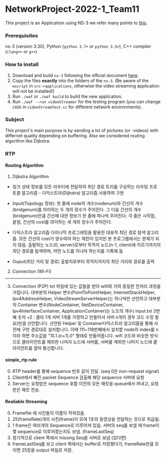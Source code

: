 # NetworkProject-2022-1_Team11
This project is an Application using NS-3
we refer many points to [this](https://github.com/guoxiliu/VideoStream-NS3).

### Prerequisites
ns-3 (version 3.30), Python (`python 2.7+` or `python 3.5+`), C++ compiler (`clang++` or `g++`)

### How to install

1. Download and build `ns-3` following the official document [here](https://www.nsnam.org/docs/release/3.30/tutorial/singlehtml/index.html#getting-started).
2. Copy the files **exactly** into the folders of the `ns-3`. (Be aware of the `wscript` in `src->applications`, otherwise the video streaming application will not be installed!)
3. Run `./waf` or `./waf build` to build the new application.
4. Run `./waf --run videoStreamer` for the testing program (you can change `CASE` in `videoStreamTest.cc` for different network environments).

### Subject
This project's main purpose is by sending a lot of pictures (or -videos) with differnet quality depending on buffering.
Also we considered routing algorithm like Dijkstra.


### RTP
#### Routing Algorithm
1. Dijkstra Algorithm
* 링크 상태 정보를 모든 라우터에 전달하여 최단 경로 트리를 구성하는 라우팅 프로토콜 알고리즘 - 다익스트라(Dijkstra) 알고리즘 사용하여 구현

* Input(Topology 정보):
첫 줄에 node의 개수(nodenum)와 간선의 개수(bridgenum)를 의미하는 두 개의 정수가 주어진다.
그 다음 간선의 개수(bridgenum)만큼 간선에 대한 정보가 한 줄에 하나씩 주어진다.
각 줄은 시작점, 끝점, 간선의 cost를 의미하는 세 개의 정수가 주어진다.

* 다익스트라 알고리즘
다이나믹 프로그래밍을 활용한 대표적 최단 경로 탐색 알고리즘.
모든 간선의 cost가 양수여야 하는 제한이 있지만 본 프로그램에서는 문제가 되지 않음.
출발하는 노드(0, server)로부터 목적지 노드(n-1, client)에 이르기까지의 최단 경로를 탐색하며, 어떤 노드를 지나야 하는지를 기록해 둠

* Ouput(최단 거리 및 경로)
출발지로부터 목적지까지의 최단 거리와 경로를 출력

2. Connection (Wi-Fi)
-----

3. Connection (P2P)
txt 파일에 있는 값들을 받아
wifi와 거의 동일한 전처리 과정을 거칩니다.
대부분의 Helper 변수(PointToPointHelper, InternetStackHelper, Ipv4AddressHelper, VideoStreamServerHelper)는
하나씩만 선언하고 대부분의 Container 변수(NodeContainer, NetDeviceContainer, Ipv4InterfaceContainer, ApplicationContainer)는
노드의 개수( input.txt 2번째 숫자 +2 : 클라 1개 서버 1개를 가정하고 만들어서 서버 n개의 경우 코드 수정 필요)만큼 선언합니다.
선언된 Helper 및 Container다익스트라 알고리즘을 통해 사전에 구한 경로대로 설치합니다.
이때 111~118번째에서 설치할 node의 index를 n이라 하면 주소값을 "10.1.(n+1).0" 형태로 만들어줍니다.
wifi 코드와 비슷한 방식으로 클라이언트를 제외한 나머지 노드에 서버를, 서버를 제외한 나머지 노드에 클라이언트를 깔아
통신합니다.

#### simple_rtp rule
0. RTP header를 통해 sequence 번호 같이 전달. (seq 0은 non-request signal)
1. Client에서 빠진 packet Sequence 검출해 해당 sequence 서버에 요청
2. Server는 요청받은 sequence 포함 이전의 모든 패킷을 queue에서 꺼내고, 요청받은 패킷 전송.

#### Realiable Streaming
0. Framefile 에 사진들의 이름이 적혀있음.
1. 25(frameRate)개의 사진(frame)이 모여 1초의 동영상을 전달하는 것으로 취급됨.
2. 1 frame은 여러개의 Sequence로 이루어져 있음. 서버의 seq를 보낼 때 frame이 몇 sequence로 이루어졌는지도 보냄. (frameLastSeq)
3. 정기적으로 client 쪽에서 missing Seq을 서버로 보냄 (있다면)
4. frameLastSeq를 보고 client 쪽에서는 buffer로 저장했다가, frameRate만큼 모이면 25장을 output 파일로 저장.
